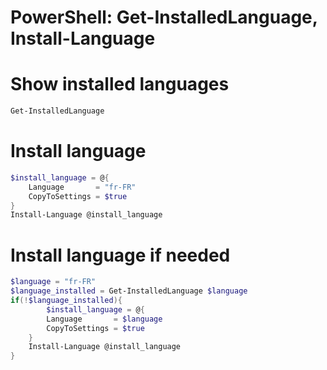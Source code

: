 # PowerShell: Get-InstalledLanguage, Install-Language

# Show installed languages
```powershell
Get-InstalledLanguage
```

# Install language
```powershell
$install_language = @{
    Language       = "fr-FR"
    CopyToSettings = $true
}
Install-Language @install_language
```

# Install language if needed
```powershell
$language = "fr-FR"
$language_installed = Get-InstalledLanguage $language
if(!$language_installed){
        $install_language = @{
        Language       = $language
        CopyToSettings = $true
    }
    Install-Language @install_language
}
```